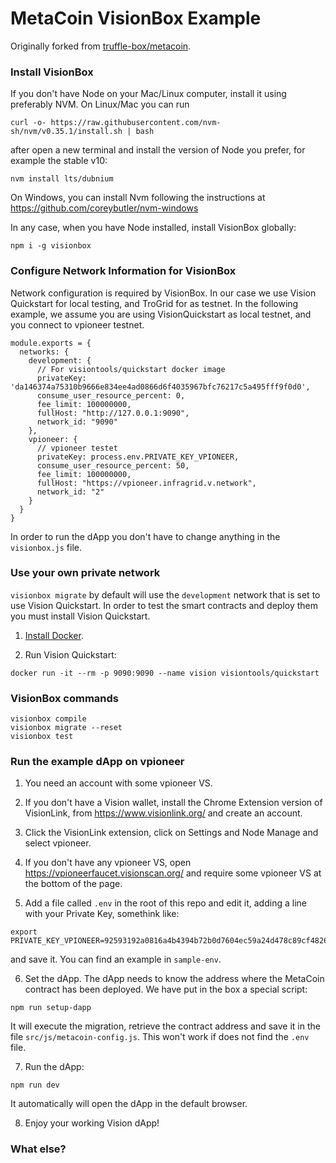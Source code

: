 # MetaCoin VisionBox Example
Originally forked from [truffle-box/metacoin](https://github.com/truffle-box/metacoin-box).

### Install VisionBox

If you don't have Node on your Mac/Linux computer, install it using preferably NVM. On Linux/Mac you can run

```
curl -o- https://raw.githubusercontent.com/nvm-sh/nvm/v0.35.1/install.sh | bash
```
after open a new terminal and install the version of Node you prefer, for example the stable v10:
```
nvm install lts/dubnium
```

On Windows, you can install Nvm following the instructions at  
https://github.com/coreybutler/nvm-windows

In any case, when you have Node installed, install VisionBox globally:
```
npm i -g visionbox
```

### Configure Network Information for VisionBox

Network configuration is required by VisionBox.
In our case we use Vision Quickstart for local testing, and TroGrid for as testnet. In the following example, we assume you are using VisionQuickstart as local testnet, and you connect to vpioneer testnet.

```
module.exports = {
  networks: {
    development: {
      // For visiontools/quickstart docker image
      privateKey: 'da146374a75310b9666e834ee4ad0866d6f4035967bfc76217c5a495fff9f0d0',
      consume_user_resource_percent: 0,
      fee_limit: 100000000,
      fullHost: "http://127.0.0.1:9090",
      network_id: "9090"
    },
    vpioneer: {
      // vpioneer testet
      privateKey: process.env.PRIVATE_KEY_VPIONEER,
      consume_user_resource_percent: 50,
      fee_limit: 100000000,
      fullHost: "https://vpioneer.infragrid.v.network",
      network_id: "2"
    }
  }
}
```
In order to run the dApp you don't have to change anything in the `visionbox.js` file.

### Use your own private network

`visionbox migrate` by default will use the `development` network that is set to use Vision Quickstart. In order to test the smart contracts and deploy them you must install Vision Quickstart.

1. [Install Docker](https://docs.docker.com/install/).

2. Run Vision Quickstart:
```
docker run -it --rm -p 9090:9090 --name vision visiontools/quickstart
```

### VisionBox commands
```
visionbox compile
visionbox migrate --reset
visionbox test
```

### Run the example dApp on vpioneer

1. You need an account with some vpioneer VS. 

2. If you don't have a Vision wallet, install the Chrome Extension version of VisionLink, from https://www.visionlink.org/ and create an account.

3. Click the VisionLink extension, click on Settings and Node Manage and select vpioneer. 

4. If you don't have any vpioneer VS, open https://vpioneerfaucet.visionscan.org/ and require some vpioneer VS at the bottom of the page.

5. Add a file called `.env` in the root of this repo and edit it, adding a line with your Private Key, somethink like:
 ```
 export PRIVATE_KEY_VPIONEER=92593192a0816a4b4394b72b0d7604ec59a24d478c89cf4826503ebb31ae103e
 ```
 and save it. You can find an example in `sample-env`.
 
6. Set the dApp. The dApp needs to know the address where the MetaCoin contract has been deployed. We have put in the box a special script:

```
npm run setup-dapp
```

It will execute the migration, retrieve the contract address and save it in the file `src/js/metacoin-config.js`. This won't work if does not find the `.env` file.

7. Run the dApp:

```
npm run dev
```
It automatically will open the dApp in the default browser.


8. Enjoy your working Vision dApp!

### What else?


